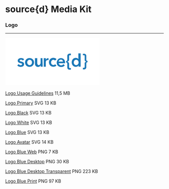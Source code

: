 # source{d} Media Kit

### Logo

---

![source{d}logo](files/sourced-logo-blue-web.png)

[Logo Usage Guidelines](files/logo-usage-guidelines.pdf) 11,5 MB

[Logo Primary](files/sourced_logo-primary.svg) SVG 13 KB

[Logo Black](files/sourced_logo_black.svg) SVG 13 KB

[Logo White](files/sourced_logo_white.svg) SVG 13 KB

[Logo Blue](files/sourced-logo-blue.svg) SVG 13 KB

[Logo Avatar](files/sourced-logo-avatar.svg) SVG 14 KB

[Logo Blue Web](files/sourced-logo-blue-web.png) PNG 7 KB

[Logo Blue Desktop](files/sourced-logo-blue-desktop.png) PNG 30 KB

[Logo Blue Desktop Transparent](files/sourced-logo-blue-desktop-transparent.png) PNG 223 KB

[Logo Blue Print](files/sourced-logo-blue-print.png) PNG 97 KB 

